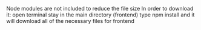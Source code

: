 Node modules are not included to reduce the file size
In order to download it:
open terminal
stay in the main directory (frontend)
type npm install 
and it will download all of the necessary files for frontend